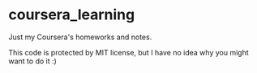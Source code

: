 # coursera_learning
Just my Coursera's homeworks and notes.

This code is protected by MIT license, but I have no idea why you might want to do it :)
